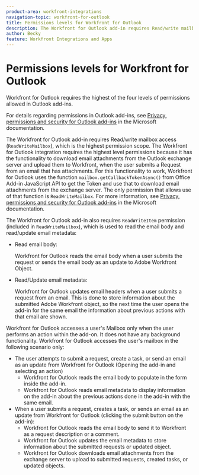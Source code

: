```yaml
---
product-area: workfront-integrations
navigation-topic: workfront-for-outlook
title: Permissions levels for Workfront for Outlook
description: The Workfront for Outlook add-in requires Read/write mailbox access. The Workfront for Outlook integration requires the highest level permissions because it has the functionality to download email attachments from the Outlook exchange server and upload them to Workfront, when the user submits a Request from an email that has attachments. 
author: Becky
feature: Workfront Integrations and Apps
---
```

# Permissions levels for Workfront for Outlook

Workfront for Outlook requires the highest of the four levels of permissions allowed in Outlook add-ins.

For details regarding permissions in Outlook add-ins, see [Privacy, permissions and security for Outlook add-ins](https://docs.microsoft.com/en-us/office/dev/add-ins/outlook/privacy-and-security) in the Microsoft documentation.

The Workfront for Outlook add-in requires Read/write mailbox access (`ReadWriteMailbox`), which is the highest permission scope.
The Workfront for Outlook integration requires the highest level permissions because it has the functionality to download email attachments from the Outlook exchange server and upload them to Workfront, when the user submits a Request from an email that has attachments. For this functionality to work, Workfront for Outlook uses the function `mailbox.getCallbackTokenAsync()` from Office Add-in JavaScript API to get the Token and use that to download email attachments from the exchange server. The only permission that allows use of that function is `ReadWriteMailbox`. For more information, see [Privacy, permissions and security for Outlook add-ins](https://docs.microsoft.com/en-us/office/dev/add-ins/outlook/privacy-and-security) in the Microsoft documentation.

The Workfront for Outlook add-in also requires `ReadWriteItem` permission (included in `ReadWriteMailbox`), which is used to read the email body and read/update email metadata:

* Read email body:

  Workfront for Outlook reads the email body when a user submits the request or sends the email body as an update to Adobe Workfront Object.
* Read/Update email metadata:
  
  Workfront for Outlook updates email headers when a user submits a request from an email. This is done to store information about the submitted Adobe Workfront object, so the next time the user opens the add-in for the same email the information about previous actions with that email are shown.

Workfront for Outlook accesses a user's Mailbox only when the user performs an action within the add-on. It does not have any background functionality. Workfront for Outlook accesses the user's mailbox in the following scenario only:

* The user attempts to submit a request, create a task, or send an email as an update from Workfront for Outlook (Opening the add-in and selecting an action)
  * Workfront for Outlook reads the email body to populate in the form inside the add-in.
  * Workfront for Outlook reads email metadata to display information on the add-in about the previous actions done in the add-in with the same email.
* When a user submits a request, creates a task, or sends an email as an update from Workfront for Outlook (clicking the submit button on the add-in):
  * Workfront for Outlook reads the email body to send it to Workfront as a request description or a comment.
  * Workfront for Outlook updates the email metadata to store information about the submitted requests or updated object.
  * Workfront for Outlook downloads email attachments from the exchange server to upload to submitted requests, created tasks, or updated objects.
